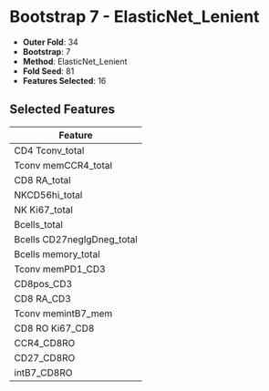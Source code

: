 # Bootstrap 7 - ElasticNet_Lenient

- **Outer Fold**: 34
- **Bootstrap**: 7
- **Method**: ElasticNet_Lenient
- **Fold Seed**: 81
- **Features Selected**: 16

## Selected Features

| Feature |
|---------|
| CD4 Tconv_total |
| Tconv memCCR4_total |
| CD8 RA_total |
| NKCD56hi_total |
| NK Ki67_total |
| Bcells_total |
| Bcells CD27negIgDneg_total |
| Bcells memory_total |
| Tconv memPD1_CD3 |
| CD8pos_CD3 |
| CD8 RA_CD3 |
| Tconv memintB7_mem |
| CD8 RO Ki67_CD8 |
| CCR4_CD8RO |
| CD27_CD8RO |
| intB7_CD8RO |
